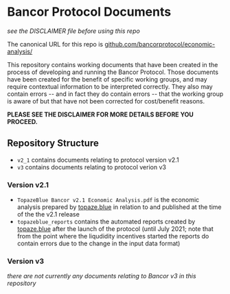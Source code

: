 # Bancor Protocol Documents

_see the DISCLAIMER file before using this repo_

The canonical URL for this repo is [github.com/bancorprotocol/economic-analysis/][url]

This repository contains working documents that have been created in the process of developing and running the Bancor Protocol. Those documents have been created for the benefit of specific working groups, and may require contextual information to be interpreted correctly. They also may contain errors -- and in fact they do contain errors -- that the working group is aware of but that have not been corrected for cost/benefit reasons. 

**PLEASE SEE THE DISCLAIMER FOR MORE DETAILS BEFORE YOU PROCEED.**

## Repository Structure

- `v2_1` contains documents relating to protocol version v2.1
- `v3` contains documents relating to protocol verion v3

### Version v2.1

- `TopazeBlue Bancor v2.1 Economic Analysis.pdf` is the economic analysis prepared by [topaze.blue][tb] in relation to and published at the time of the the v2.1 release
- `topazeblue_reports` contains the automated reports created by [topaze.blue][tb] after the launch of the protocol (until July 2021; note that from the point where the liqudidity incentives started the reports do contain errors due to the change in the input data format)

### Version v3

_there are not currently any documents relating to Bancor v3 in this repository_


[tb]:https://topaze.blue
[url]:https://github.com/bancorprotocol/economic-analysis/